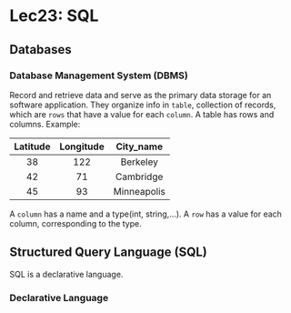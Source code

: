 # Lec23: SQL
## Databases
### Database Management System (DBMS)
Record and retrieve data and serve as the primary data storage for an software application.
They organize info in `table`, collection of records, which are `rows` that have a value for each `column`.
A table has rows and columns.
Example:

|Latitude|Longitude|City_name|
|:--------:|:---------:|:-------------:|
|38|122|Berkeley|
|42|71|Cambridge|
|45|93|Minneapolis|

A `column` has a name and a type(int, string,...).
A `row` has a value for each column, corresponding to the type.

## Structured Query Language (SQL)
SQL is a declarative language.
### Declarative Language
